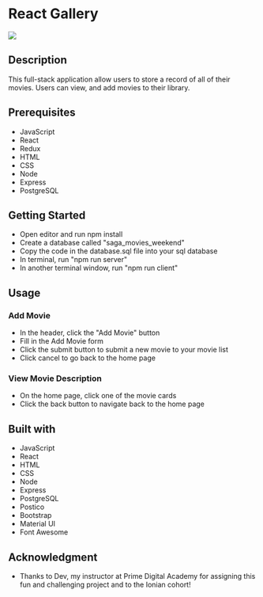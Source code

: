 # React Gallery

<img src='/src/images/weekend-movie-sagas.gif'></img>

## Description 
This full-stack application allow users to store a record of all of their movies. Users can view, and add movies to their library.

## Prerequisites
- JavaScript 
- React
- Redux 
- HTML
- CSS
- Node
- Express 
- PostgreSQL 

## Getting Started 
- Open editor and run npm install
- Create a database called "saga_movies_weekend"
- Copy the code in the database.sql file into your sql database
- In terminal, run "npm run server"
- In another terminal window, run "npm run client"

## Usage 
### Add Movie 
- In the header, click the "Add Movie" button 
- Fill in the Add Movie form 
- Click the submit button to submit a new movie to your movie list
- Click cancel to go back to the home page 

### View Movie Description 
- On the home page, click one of the movie cards 
- Click the back button to navigate back to the home page 

## Built with 
- JavaScript 
- React
- HTML
- CSS
- Node
- Express 
- PostgreSQL 
- Postico
- Bootstrap 
- Material UI 
- Font Awesome 

## Acknowledgment 
- Thanks to Dev, my instructor at Prime Digital Academy for assigning this fun and challenging project and to the Ionian cohort!
